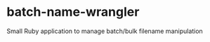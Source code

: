 batch-name-wrangler
===================

Small Ruby application to manage batch/bulk filename manipulation
